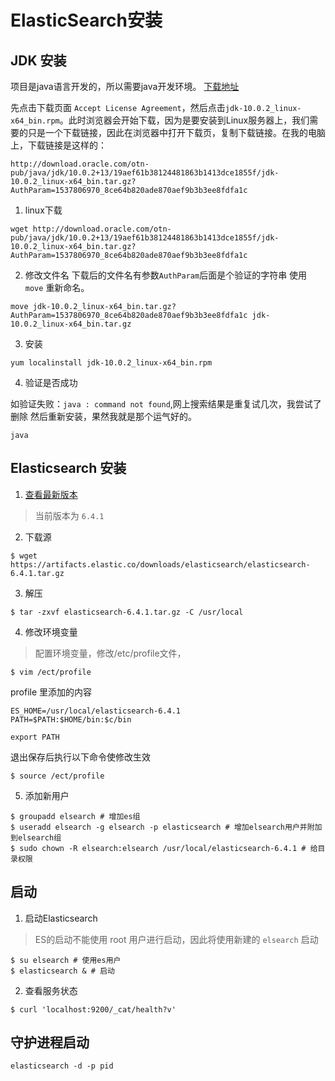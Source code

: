 # ElasticSearch安装

## JDK 安装
项目是java语言开发的，所以需要java开发环境。
[下载地址](http://www.oracle.com/technetwork/java/javase/downloads/jdk8-downloads-2133151.html)

先点击下载页面 `Accept License Agreement`，然后点击`jdk-10.0.2_linux-x64_bin.rpm`。此时浏览器会开始下载，因为是要安装到Linux服务器上，我们需要的只是一个下载链接，因此在浏览器中打开下载页，复制下载链接。在我的电脑上，下载链接是这样的：

```shell
http://download.oracle.com/otn-pub/java/jdk/10.0.2+13/19aef61b38124481863b1413dce1855f/jdk-10.0.2_linux-x64_bin.tar.gz?AuthParam=1537806970_8ce64b820ade870aef9b3b3ee8fdfa1c
```
1. linux下载
```shell
wget http://download.oracle.com/otn-pub/java/jdk/10.0.2+13/19aef61b38124481863b1413dce1855f/jdk-10.0.2_linux-x64_bin.tar.gz?AuthParam=1537806970_8ce64b820ade870aef9b3b3ee8fdfa1c
```

2. 修改文件名
下载后的文件名有参数`AuthParam`后面是个验证的字符串 使用 `move` 重新命名。  

```shell
move jdk-10.0.2_linux-x64_bin.tar.gz?AuthParam=1537806970_8ce64b820ade870aef9b3b3ee8fdfa1c jdk-10.0.2_linux-x64_bin.tar.gz
```

3. 安装

```shell
yum localinstall jdk-10.0.2_linux-x64_bin.rpm
```

4. 验证是否成功  

如验证失败：`java : command not found`,网上搜索结果是重复试几次，我尝试了删除  然后重新安装，果然我就是那个运气好的。
```shell
java
```

## Elasticsearch 安装  

1. [查看最新版本](https://www.elastic.co/cn/downloads/elasticsearch)
> 当前版本为 `6.4.1`  

2. 下载源  

```shell
$ wget https://artifacts.elastic.co/downloads/elasticsearch/elasticsearch-6.4.1.tar.gz  
```

3. 解压  

```shell
$ tar -zxvf elasticsearch-6.4.1.tar.gz -C /usr/local  
```  
4. 修改环境变量  
> 配置环境变量，修改/etc/profile文件，  

```shell
$ vim /ect/profile
```

profile 里添加的内容
```shell  
ES_HOME=/usr/local/elasticsearch-6.4.1
PATH=$PATH:$HOME/bin:$c/bin

export PATH
```  

退出保存后执行以下命令使修改生效

```shell
$ source /ect/profile
```

5. 添加新用户  

```shell
$ groupadd elsearch # 增加es组
$ useradd elsearch -g elsearch -p elasticsearch # 增加elsearch用户并附加到elsearch组
$ sudo chown -R elsearch:elsearch /usr/local/elasticsearch-6.4.1 # 给目录权限
```

## 启动 

1. 启动Elasticsearch
> ES的启动不能使用 root 用户进行启动，因此将使用新建的 `elsearch` 启动  

```shell
$ su elsearch # 使用es用户
$ elasticsearch & # 启动

```
2. 查看服务状态

```shell
$ curl 'localhost:9200/_cat/health?v'
```

## 守护进程启动

```shell
elasticsearch -d -p pid
```

